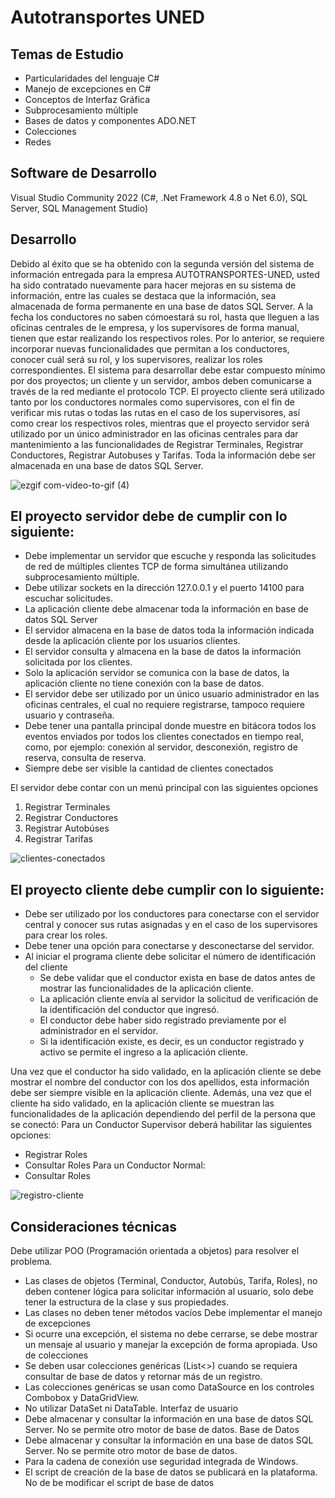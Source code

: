# Autotransportes UNED #
## Temas de Estudio ##
* Particularidades del lenguaje C#
* Manejo de excepciones en C#
* Conceptos de Interfaz Gráfica
* Subprocesamiento múltiple
* Bases de datos y componentes ADO.NET
* Colecciones
* Redes
## Software de Desarrollo ##
Visual Studio Community 2022 (C#, .Net Framework 4.8 o Net 6.0), SQL Server, SQL Management Studio)
## Desarrollo ##
Debido al éxito que se ha obtenido con la segunda versión del sistema de información entregada para la empresa AUTOTRANSPORTES-UNED, usted ha sido contratado nuevamente para hacer mejoras en su sistema de información, entre las cuales se destaca que la información, sea almacenada de forma permanente en una base de datos SQL Server. A la fecha los conductores no saben cómoestará su rol, hasta que lleguen a las oficinas centrales de le empresa, y los supervisores de forma manual, tienen que estar realizando los respectivos roles. 
Por lo anterior, se requiere incorporar nuevas funcionalidades que permitan a los conductores, conocer cuál será su rol, y los supervisores, realizar los roles correspondientes.
El sistema para desarrollar debe estar compuesto mínimo por dos proyectos; un cliente y un servidor, ambos deben comunicarse a través de la red mediante el protocolo TCP. 
El proyecto cliente será utilizado tanto por los conductores normales como supervisores, con el fin de verificar mis rutas o todas las rutas en el caso de los supervisores, así como crear los respectivos roles, mientras que el proyecto servidor será utilizado por un único administrador en las oficinas centrales para dar mantenimiento a las funcionalidades de Registrar Terminales, Registrar Conductores, Registrar Autobuses y Tarifas. Toda la información debe ser almacenada en una base de datos SQL Server.

![ezgif com-video-to-gif (4)](https://github.com/josuecross/dotnet-autotransportes-UNED/assets/85675115/fdb2e2a0-baf5-45da-99fe-8890a7f9b54a)


## El proyecto servidor debe de cumplir con lo siguiente: ##
- Debe implementar un servidor que escuche y responda las solicitudes de red de múltiples clientes
TCP de forma simultánea utilizando subprocesamiento múltiple.
- Debe utilizar sockets en la dirección 127.0.0.1 y el puerto 14100 para escuchar solicitudes.
- La aplicación cliente debe almacenar toda la información en base de datos SQL Server
- El servidor almacena en la base de datos toda la información indicada desde la aplicación cliente
por los usuarios clientes.
- El servidor consulta y almacena en la base de datos la información solicitada por los clientes.
- Solo la aplicación servidor se comunica con la base de datos, la aplicación cliente no tiene
conexión con la base de datos.
- El servidor debe ser utilizado por un único usuario administrador en las oficinas centrales, el cual
no requiere registrarse, tampoco requiere usuario y contraseña.
- Debe tener una pantalla principal donde muestre en bitácora todos los eventos enviados por
todos los clientes conectados en tiempo real, como, por ejemplo: conexión al servidor,
desconexión, registro de reserva, consulta de reserva.
- Siempre debe ser visible la cantidad de clientes conectados
  
El servidor debe contar con un menú principal con las siguientes opciones
1. Registrar Terminales
2. Registrar Conductores
3. Registrar Autobúses
4. Registrar Tarifas

![clientes-conectados](https://github.com/josuecross/dotnet-autotransportes-UNED/assets/85675115/a6ac1956-69dc-4b16-873e-f896e5f9d214)


## El proyecto cliente debe cumplir con lo siguiente: ##
- Debe ser utilizado por los conductores para conectarse con el servidor central y conocer sus rutas asignadas y en el caso de los supervisores para crear los roles.
- Debe tener una opción para conectarse y desconectarse del servidor.
- Al iniciar el programa cliente debe solicitar el número de identificación del cliente
  * Se debe validar que el conductor exista en base de datos antes de mostrar las funcionalidades de la aplicación cliente.
  * La aplicación cliente envía al servidor la solicitud de verificación de la identificación del conductor que ingresó.
  * El conductor debe haber sido registrado previamente por el administrador en el servidor.
  * Si la identificación existe, es decir, es un conductor registrado y activo se permite el ingreso a la aplicación cliente.

Una vez que el conductor ha sido validado, en la aplicación cliente se debe mostrar el nombre del conductor con los dos apellidos, esta información debe ser siempre visible en la aplicación cliente. Además, una vez que el cliente ha sido validado, en la aplicación cliente se muestran las funcionalidades de la aplicación dependiendo del perfil de la persona que se conectó:
Para un Conductor Supervisor deberá habilitar las siguientes opciones:
- Registrar Roles
- Consultar Roles
Para un Conductor Normal:
- Consultar Roles

![registro-cliente](https://github.com/josuecross/dotnet-autotransportes-UNED/assets/85675115/714e2710-b66f-48d8-afb4-9de2ff3de780)


## Consideraciones técnicas ##
Debe utilizar POO (Programación orientada a objetos) para resolver el problema.
- Las clases de objetos (Terminal, Conductor, Autobús, Tarifa, Roles), no deben contener lógica
para solicitar información al usuario, solo debe tener la estructura de la clase y sus propiedades.
- Las clases no deben tener métodos vacíos
Debe implementar el manejo de excepciones
- Si ocurre una excepción, el sistema no debe cerrarse, se debe mostrar un mensaje al usuario y
manejar la excepción de forma apropiada.
Uso de colecciones
- Se deben usar colecciones genéricas (List<>) cuando se requiera consultar de base de datos y
retornar más de un registro.
- Las colecciones genéricas se usan como DataSource en los controles Combobox y
DataGridView.
- No utilizar DataSet ni DataTable.
Interfaz de usuario
- Debe almacenar y consultar la información en una base de datos SQL Server. No se permite otro
motor de base de datos.
Base de Datos
- Debe almacenar y consultar la información en una base de datos SQL Server. No se permite otro
motor de base de datos.
- Para la cadena de conexión use seguridad integrada de Windows.
- El script de creación de la base de datos se publicará en la plataforma. No de be modificar
el script de base de datos
